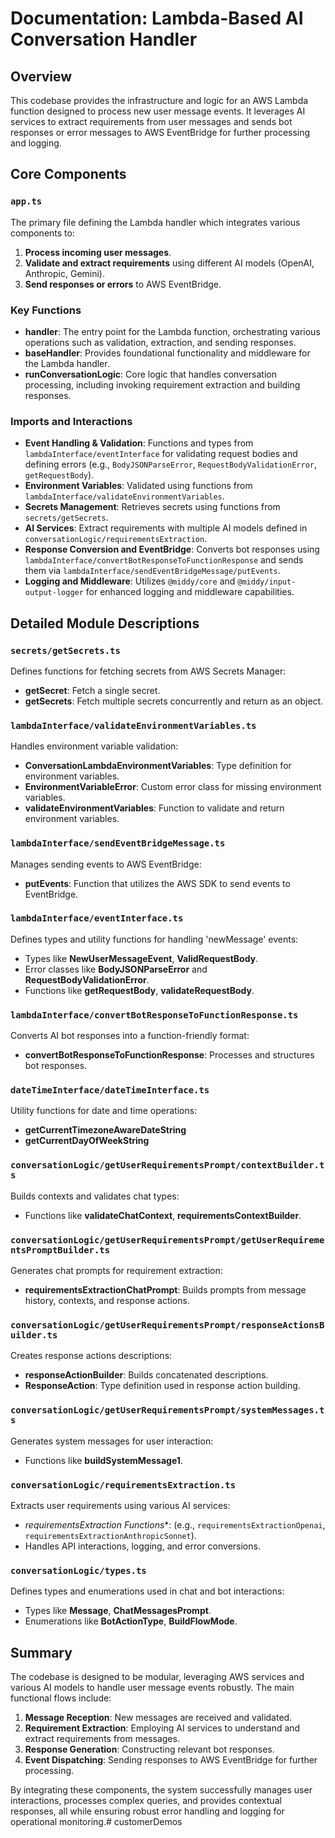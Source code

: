 # Documentation: Lambda-Based AI Conversation Handler

## Overview

This codebase provides the infrastructure and logic for an AWS Lambda function designed to process new user message events. It leverages AI services to extract requirements from user messages and sends bot responses or error messages to AWS EventBridge for further processing and logging.

## Core Components

### `app.ts`
The primary file defining the Lambda handler which integrates various components to:
1. **Process incoming user messages**.
2. **Validate and extract requirements** using different AI models (OpenAI, Anthropic, Gemini).
3. **Send responses or errors** to AWS EventBridge.

### Key Functions
- **handler**: The entry point for the Lambda function, orchestrating various operations such as validation, extraction, and sending responses.
- **baseHandler**: Provides foundational functionality and middleware for the Lambda handler.
- **runConversationLogic**: Core logic that handles conversation processing, including invoking requirement extraction and building responses.

### Imports and Interactions
- **Event Handling & Validation**: Functions and types from `lambdaInterface/eventInterface` for validating request bodies and defining errors (e.g., `BodyJSONParseError`, `RequestBodyValidationError`, `getRequestBody`).
- **Environment Variables**: Validated using functions from `lambdaInterface/validateEnvironmentVariables`.
- **Secrets Management**: Retrieves secrets using functions from `secrets/getSecrets`.
- **AI Services**: Extract requirements with multiple AI models defined in `conversationLogic/requirementsExtraction`.
- **Response Conversion and EventBridge**: Converts bot responses using `lambdaInterface/convertBotResponseToFunctionResponse` and sends them via `lambdaInterface/sendEventBridgeMessage/putEvents`.
- **Logging and Middleware**: Utilizes `@middy/core` and `@middy/input-output-logger` for enhanced logging and middleware capabilities.

## Detailed Module Descriptions

### `secrets/getSecrets.ts`
Defines functions for fetching secrets from AWS Secrets Manager:
- **getSecret**: Fetch a single secret.
- **getSecrets**: Fetch multiple secrets concurrently and return as an object.

### `lambdaInterface/validateEnvironmentVariables.ts`
Handles environment variable validation:
- **ConversationLambdaEnvironmentVariables**: Type definition for environment variables.
- **EnvironmentVariableError**: Custom error class for missing environment variables.
- **validateEnvironmentVariables**: Function to validate and return environment variables.

### `lambdaInterface/sendEventBridgeMessage.ts`
Manages sending events to AWS EventBridge:
- **putEvents**: Function that utilizes the AWS SDK to send events to EventBridge.

### `lambdaInterface/eventInterface.ts`
Defines types and utility functions for handling 'newMessage' events:
- Types like **NewUserMessageEvent**, **ValidRequestBody**.
- Error classes like **BodyJSONParseError** and **RequestBodyValidationError**.
- Functions like **getRequestBody**, **validateRequestBody**.

### `lambdaInterface/convertBotResponseToFunctionResponse.ts`
Converts AI bot responses into a function-friendly format:
- **convertBotResponseToFunctionResponse**: Processes and structures bot responses.

### `dateTimeInterface/dateTimeInterface.ts`
Utility functions for date and time operations:
- **getCurrentTimezoneAwareDateString**
- **getCurrentDayOfWeekString**

### `conversationLogic/getUserRequirementsPrompt/contextBuilder.ts`
Builds contexts and validates chat types:
- Functions like **validateChatContext**, **requirementsContextBuilder**.

### `conversationLogic/getUserRequirementsPrompt/getUserRequirementsPromptBuilder.ts`
Generates chat prompts for requirement extraction:
- **requirementsExtractionChatPrompt**: Builds prompts from message history, contexts, and response actions.

### `conversationLogic/getUserRequirementsPrompt/responseActionsBuilder.ts`
Creates response actions descriptions:
- **responseActionBuilder**: Builds concatenated descriptions.
- **ResponseAction**: Type definition used in response action building.

### `conversationLogic/getUserRequirementsPrompt/systemMessages.ts`
Generates system messages for user interaction:
- Functions like **buildSystemMessage1**.

### `conversationLogic/requirementsExtraction.ts`
Extracts user requirements using various AI services:
- **requirementsExtraction* Functions**: (e.g., `requirementsExtractionOpenai`, `requirementsExtractionAnthropicSonnet`).
- Handles API interactions, logging, and error conversions.

### `conversationLogic/types.ts`
Defines types and enumerations used in chat and bot interactions:
- Types like **Message**, **ChatMessagesPrompt**.
- Enumerations like **BotActionType**, **BuildFlowMode**.

## Summary

The codebase is designed to be modular, leveraging AWS services and various AI models to handle user message events robustly. The main functional flows include:

1. **Message Reception**: New messages are received and validated.
2. **Requirement Extraction**: Employing AI services to understand and extract requirements from messages.
3. **Response Generation**: Constructing relevant bot responses.
4. **Event Dispatching**: Sending responses to AWS EventBridge for further processing.

By integrating these components, the system successfully manages user interactions, processes complex queries, and provides contextual responses, all while ensuring robust error handling and logging for operational monitoring.# customerDemos
